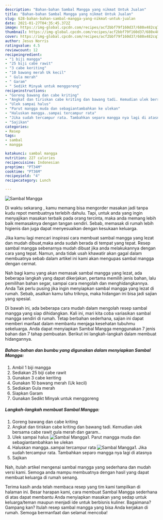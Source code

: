 ```yaml
---
description: "Bahan-bahan Sambal Mangga yang nikmat Untuk Jualan"
title: "Bahan-bahan Sambal Mangga yang nikmat Untuk Jualan"
slug: 628-bahan-bahan-sambal-mangga-yang-nikmat-untuk-jualan
date: 2021-01-27T04:35:45.372Z
image: https://img-global.cpcdn.com/recipes/acf2bbf79f160d37/680x482cq70/sambal-mangga-foto-resep-utama.jpg
thumbnail: https://img-global.cpcdn.com/recipes/acf2bbf79f160d37/680x482cq70/sambal-mangga-foto-resep-utama.jpg
cover: https://img-global.cpcdn.com/recipes/acf2bbf79f160d37/680x482cq70/sambal-mangga-foto-resep-utama.jpg
author: Jesus Norris
ratingvalue: 4.5
reviewcount: 12
recipeingredient:
- "1 biji mangga"
- "25 biji cabe rawit"
- "3 cabe keriting"
- "10 bawang merah Uk kecil"
- " Gula merah"
- " Garam"
- " Sedikt Minyak untuk menggoreng"
recipeinstructions:
- "Goreng bawang dan cabe kriting"
- "Angkat dan tiriskan cabe kriting dan bawang tadi. Kemudian ulek bersama cabe rawit gula merah dan garam.."
- "Ulek sampai halus"
- "Parut mangga muda dan sebagiantambahkan ke ulekan"
- "Haluskan mangga..sampai tercampur rata"
- "Jika sudah tercampur rata. Tambahkan separo mangga nya lagi di atasnya"
- "Sajikan"
categories:
- Resep
tags:
- sambal
- mangga

katakunci: sambal mangga 
nutrition: 227 calories
recipecuisine: Indonesian
preptime: "PT34M"
cooktime: "PT36M"
recipeyield: "4"
recipecategory: Lunch

---
```



![Sambal Mangga](https://img-global.cpcdn.com/recipes/acf2bbf79f160d37/680x482cq70/sambal-mangga-foto-resep-utama.jpg)

Di waktu  sekarang , kamu memang bisa mengorder masakan jadi tanpa kudu repot membuatnya terlebih dahulu. Tapi, untuk anda yang ingin menyajikan masakan terbaik pada orang tercinta, maka anda memang lebih baik memasaknya dengan tangan sendiri. Sebab, memasak di rumah lebih higienis dan juga dapat menyesuaikan dengan kesukaan keluarga.

Jika kamu lagi mencari inspirasi cara membuat sambal mangga yang lezat dan mudah dibuat,maka anda sudah berada di tempat yang tepat. Resep sambal mangga  sebenarnya mudah dibuat jika anda melakukannya dengan cara yang tepat. Namun, anda tidak usah khawatir akan gagal dalam membuatnya 
sebab dalam artikel ini kami akan mengupas sambal mangga dengan cermat.  



Nah bagi kamu yang akan memasak sambal mangga yang lezat, ada beberapa langkah yang dapat dikerjakan, pertama memilih jenis bahan, lalu pemilihan bahan segar, sampai cara mengolah dan menghidangkannya. Anda Tak perlu pusing jika ingin menyiapkan sambal mangga yang lezat di rumah. Sebab, asalkan kamu  tahu triknya, maka hidangan ini bisa jadi sajian yang spesial.

Di bawah ini, ada beberapa cara mudah dalam mengolah resep sambal mangga yang siap dihidangkan. Kali ini, mari kita coba variasikan sambal mangga sendiri di rumah. Tetap berbahan sederhana, sajian ini dapat memberi manfaat dalam membantu menjaga kesehatan tubuhmu sekeluarga. Anda dapat menyiapkan Sambal Mangga menggunakan 7 jenis bahan dan 7 tahap pembuatan. Berikut ini langkah-langkah dalam membuat hidangannya.

<!--inarticleads1-->

##### Bahan-bahan dan bumbu yang digunakan dalam menyiapkan Sambal Mangga:

1. Ambil 1 biji mangga
1. Sediakan 25 biji cabe rawit
1. Gunakan 3 cabe keriting
1. Gunakan 10 bawang merah (Uk kecil)
1. Sediakan  Gula merah
1. Siapkan  Garam
1. Gunakan  Sedikt Minyak untuk menggoreng




<!--inarticleads2-->

##### Langkah-langkah membuat Sambal Mangga:

1. Goreng bawang dan cabe kriting
1. Angkat dan tiriskan cabe kriting dan bawang tadi. Kemudian ulek bersama cabe rawit gula merah dan garam..
1. Ulek sampai halus
<img src="//assets-global.cpcdn.com/assets/icons/button_play-2c75c40dde080a61004c1f40b05d8f140eaff45d7e9e6481dc71c63d2e7c4909.png" alt="Sambal Mangga">1. Parut mangga muda dan sebagiantambahkan ke ulekan
1. Haluskan mangga..sampai tercampur rata
<img src="//assets-global.cpcdn.com/assets/icons/button_play-2c75c40dde080a61004c1f40b05d8f140eaff45d7e9e6481dc71c63d2e7c4909.png" alt="Sambal Mangga">1. Jika sudah tercampur rata. Tambahkan separo mangga nya lagi di atasnya
1. Sajikan




Nah, itulah artikel mengenai  sambal mangga  yang sederhana dan mudah versi kami. Semoga anda mampu membuatnya dengan hasil yang dapat membuat keluarga di rumah senang. 

Terima kasih anda telah membaca resep yang tim kami tampilkan di halaman ini. Besar harapan kami, cara membuat  Sambal Mangga sederhana di atas dapat membantu Anda menyiapkan masakan yang sedap untuk keluarga/teman maupun menjadi ide untuk berbisnis kuliner. Bagaimana? Gampang kan? Itulah resep sambal mangga yang bisa Anda kerjakan di rumah. Semoga bermanfaat dan selamat mencoba!

